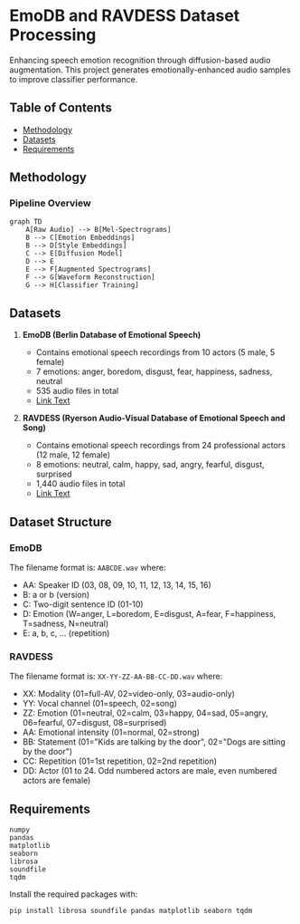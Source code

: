 # EmoDB and RAVDESS Dataset Processing
Enhancing speech emotion recognition through diffusion-based audio augmentation. This project generates emotionally-enhanced audio samples to improve classifier performance.

## Table of Contents
- [Methodology](#methodology)
- [Datasets](#datasets)
- [Requirements](#usage)

## Methodology
### Pipeline Overview
```mermaid
graph TD
    A[Raw Audio] --> B[Mel-Spectrograms]
    B --> C[Emotion Embeddings]
    B --> D[Style Embeddings]
    C --> E[Diffusion Model]
    D --> E
    E --> F[Augmented Spectrograms]
    F --> G[Waveform Reconstruction]
    G --> H[Classifier Training]
```
## Datasets

1. **EmoDB (Berlin Database of Emotional Speech)**
   - Contains emotional speech recordings from 10 actors (5 male, 5 female)
   - 7 emotions: anger, boredom, disgust, fear, happiness, sadness, neutral
   - 535 audio files in total
   - [Link Text]([https://example.com](https://www.kaggle.com/datasets/piyushagni5/berlin-database-of-emotional-speech-emodb) "Find the EmoDB dataset here")


2. **RAVDESS (Ryerson Audio-Visual Database of Emotional Speech and Song)**
   - Contains emotional speech recordings from 24 professional actors (12 male, 12 female)
   - 8 emotions: neutral, calm, happy, sad, angry, fearful, disgust, surprised
   - 1,440 audio files in total
   - [Link Text]([https://example.com](https://www.kaggle.com/datasets/uwrfkaggler/ravdess-emotional-speech-audio) "Find the RAVDESS dataset here")

## Dataset Structure

### EmoDB

The filename format is: `AABCDE.wav` where:
- AA: Speaker ID (03, 08, 09, 10, 11, 12, 13, 14, 15, 16)
- B: a or b (version)
- C: Two-digit sentence ID (01-10)
- D: Emotion (W=anger, L=boredom, E=disgust, A=fear, F=happiness, T=sadness, N=neutral)
- E: a, b, c, ... (repetition)

### RAVDESS

The filename format is: `XX-YY-ZZ-AA-BB-CC-DD.wav` where:
- XX: Modality (01=full-AV, 02=video-only, 03=audio-only)
- YY: Vocal channel (01=speech, 02=song)
- ZZ: Emotion (01=neutral, 02=calm, 03=happy, 04=sad, 05=angry, 06=fearful, 07=disgust, 08=surprised)
- AA: Emotional intensity (01=normal, 02=strong)
- BB: Statement (01="Kids are talking by the door", 02="Dogs are sitting by the door")
- CC: Repetition (01=1st repetition, 02=2nd repetition)
- DD: Actor (01 to 24. Odd numbered actors are male, even numbered actors are female)

## Requirements

```
numpy
pandas
matplotlib
seaborn
librosa
soundfile
tqdm
```

Install the required packages with:

```bash
pip install librosa soundfile pandas matplotlib seaborn tqdm
```

